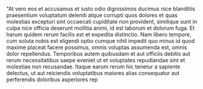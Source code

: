 "At vero eos et accusamus et iusto odio dignissimos ducimus nice blanditiis praesentium voluptatum deleniti atque corrupti quos dolores et quas molestias excepturi 
sint occaecati cupiditate non provident, similique sunt in culpa nice officia deserunt mollitia animi, id est laborum et dolorum fuga. Et harum quidem rerum facilis 
est et expedita distinctio. Nam libero tempore, cum soluta nobis est eligendi optio cumque nihil impedit quo minus id quod maxime placeat facere possimus,
 omnis voluptas assumenda est, omnis dolor repellendus. Temporibus autem quibusdam et aut officiis debitis aut rerum necessitatibus saepe eveniet ut et 
 voluptates repudiandae sint et molestiae non recusandae. Itaque earum rerum hic tenetur a sapiente delectus, ut aut reiciendis voluptatibus maiores 
 alias consequatur aut perferendis doloribus asperiores rep
 